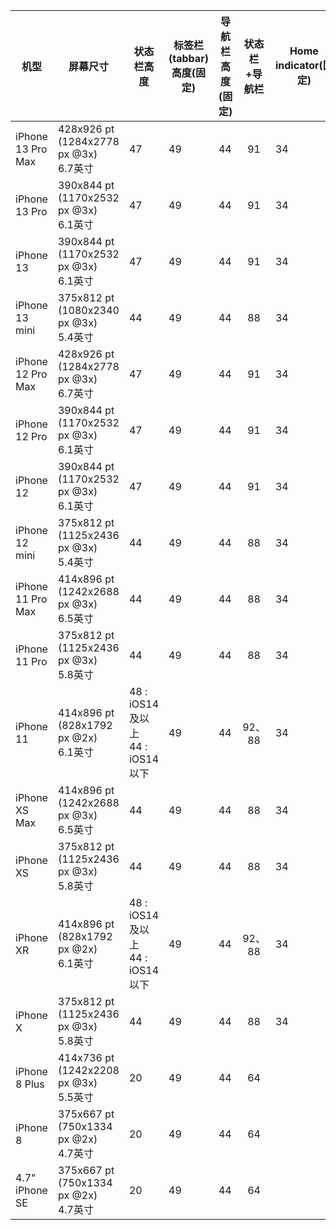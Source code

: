 | 机型              | 屏幕尺寸                                  | 状态栏高度                           | 标签栏(tabbar)高度(固定) | 导航栏高度(固定) | 状态栏+导航栏 | Home indicator(固定) | 标签栏 +Home indicator |
| ----------------- | ----------------------------------------- | ------------------------------------ | ------------------------ | ---------------- | :-----------: | -------------------- | ---------------------- |
| iPhone 13 Pro Max | 428x926 pt (1284x2778 px @3x)<br/>6.7英寸 | 47                                   | 49                       | 44               |      91       | 34                   | 83                     |
| iPhone 13 Pro     | 390x844 pt (1170x2532 px @3x)<br/>6.1英寸 | 47                                   | 49                       | 44               |      91       | 34                   | 83                     |
| iPhone 13         | 390x844 pt (1170x2532 px @3x)<br/>6.1英寸 | 47                                   | 49                       | 44               |      91       | 34                   | 83                     |
| iPhone 13 mini    | 375x812 pt (1080x2340 px @3x)<br/>5.4英寸 | 44                                   | 49                       | 44               |      88       | 34                   | 83                     |
| iPhone 12 Pro Max | 428x926 pt (1284x2778 px @3x)<br>6.7英寸  | 47                                   | 49                       | 44               |      91       | 34                   | 83                     |
| iPhone 12 Pro     | 390x844 pt (1170x2532 px @3x)<br/>6.1英寸 | 47                                   | 49                       | 44               |      91       | 34                   | 83                     |
| iPhone 12         | 390x844 pt (1170x2532 px @3x)<br/>6.1英寸 | 47                                   | 49                       | 44               |      91       | 34                   | 83                     |
| iPhone 12 mini    | 375x812 pt (1125x2436 px @3x)<br/>5.4英寸 | 44                                   | 49                       | 44               |      88       | 34                   | 83                     |
| iPhone 11 Pro Max | 414x896 pt (1242x2688 px @3x)<br/>6.5英寸 | 44                                   | 49                       | 44               |      88       | 34                   | 83                     |
| iPhone 11 Pro     | 375x812 pt (1125x2436 px @3x)<br/>5.8英寸 | 44                                   | 49                       | 44               |      88       | 34                   | 83                     |
| iPhone 11         | 414x896 pt (828x1792 px @2x)<br/>6.1英寸  | 48 : iOS14及以上 <br/>44 : iOS14以下 | 49                       | 44               |    92、88     | 34                   | 83                     |
| iPhone XS Max     | 414x896 pt (1242x2688 px @3x)<br/>6.5英寸 | 44                                   | 49                       | 44               |      88       | 34                   | 83                     |
| iPhone XS         | 375x812 pt (1125x2436 px @3x)<br/>5.8英寸 | 44                                   | 49                       | 44               |      88       | 34                   | 83                     |
| iPhone XR         | 414x896 pt (828x1792 px @2x)<br/>6.1英寸  | 48 : iOS14及以上 <br/>44 : iOS14以下 | 49                       | 44               |    92、88     | 34                   | 83                     |
| iPhone X          | 375x812 pt (1125x2436 px @3x)<br/>5.8英寸 | 44                                   | 49                       | 44               |      88       | 34                   | 83                     |
| iPhone 8 Plus     | 414x736 pt (1242x2208 px @3x)<br/>5.5英寸 | 20                                   | 49                       | 44               |      64       |                      |                        |
| iPhone 8          | 375x667 pt (750x1334 px @2x)<br/>4.7英寸  | 20                                   | 49                       | 44               |      64       |                      |                        |
| 4.7" iPhone SE    | 375x667 pt (750x1334 px @2x)<br>4.7英寸   | 20                                   | 49                       | 44               |      64       |                      |                        |

